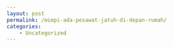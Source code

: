 ```yaml
---
layout: post
permalink: /mimpi-ada-pesawat-jatuh-di-depan-rumah/
categories:
    - Uncategorized
---
```



